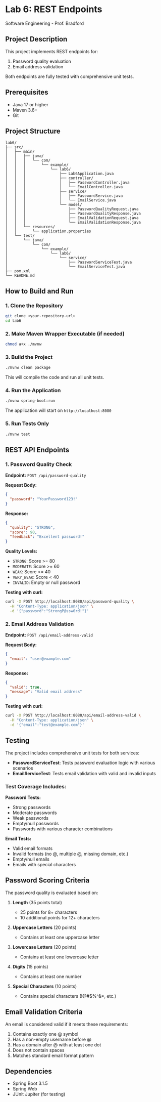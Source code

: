# Lab 6: REST Endpoints

Software Engineering - Prof. Bradford

## Project Description

This project implements REST endpoints for:
1. Password quality evaluation
2. Email address validation

Both endpoints are fully tested with comprehensive unit tests.

## Prerequisites

- Java 17 or higher
- Maven 3.6+
- Git

## Project Structure

```
lab6/
├── src/
│   ├── main/
│   │   ├── java/
│   │   │   └── com/
│   │   │       └── example/
│   │   │           └── lab6/
│   │   │               ├── Lab6Application.java
│   │   │               ├── controller/
│   │   │               │   ├── PasswordController.java
│   │   │               │   └── EmailController.java
│   │   │               ├── service/
│   │   │               │   ├── PasswordService.java
│   │   │               │   └── EmailService.java
│   │   │               └── model/
│   │   │                   ├── PasswordQualityRequest.java
│   │   │                   ├── PasswordQualityResponse.java
│   │   │                   ├── EmailValidationRequest.java
│   │   │                   └── EmailValidationResponse.java
│   │   └── resources/
│   │       └── application.properties
│   └── test/
│       └── java/
│           └── com/
│               └── example/
│                   └── lab6/
│                       └── service/
│                           ├── PasswordServiceTest.java
│                           └── EmailServiceTest.java
├── pom.xml
└── README.md
```

## How to Build and Run

### 1. Clone the Repository

```bash
git clone <your-repository-url>
cd lab6
```

### 2. Make Maven Wrapper Executable (if needed)

```bash
chmod a+x ./mvnw
```

### 3. Build the Project

```bash
./mvnw clean package
```

This will compile the code and run all unit tests.

### 4. Run the Application

```bash
./mvnw spring-boot:run
```

The application will start on `http://localhost:8080`

### 5. Run Tests Only

```bash
./mvnw test
```

## REST API Endpoints

### 1. Password Quality Check

**Endpoint:** `POST /api/password-quality`

**Request Body:**
```json
{
  "password": "YourPassword123!"
}
```

**Response:**
```json
{
  "quality": "STRONG",
  "score": 90,
  "feedback": "Excellent password!"
}
```

**Quality Levels:**
- `STRONG`: Score >= 80
- `MODERATE`: Score >= 60
- `WEAK`: Score >= 40
- `VERY_WEAK`: Score < 40
- `INVALID`: Empty or null password

**Testing with curl:**
```bash
curl -X POST http://localhost:8080/api/password-quality \
  -H "Content-Type: application/json" \
  -d '{"password":"StrongP@ssw0rd!"}'
```

### 2. Email Address Validation

**Endpoint:** `POST /api/email-address-valid`

**Request Body:**
```json
{
  "email": "user@example.com"
}
```

**Response:**
```json
{
  "valid": true,
  "message": "Valid email address"
}
```

**Testing with curl:**
```bash
curl -X POST http://localhost:8080/api/email-address-valid \
  -H "Content-Type: application/json" \
  -d '{"email":"test@example.com"}'
```

## Testing

The project includes comprehensive unit tests for both services:

- **PasswordServiceTest**: Tests password evaluation logic with various scenarios
- **EmailServiceTest**: Tests email validation with valid and invalid inputs

### Test Coverage Includes:

**Password Tests:**
- Strong passwords
- Moderate passwords
- Weak passwords
- Empty/null passwords
- Passwords with various character combinations

**Email Tests:**
- Valid email formats
- Invalid formats (no @, multiple @, missing domain, etc.)
- Empty/null emails
- Emails with special characters

## Password Scoring Criteria

The password quality is evaluated based on:

1. **Length** (35 points total)
   - 25 points for 8+ characters
   - 10 additional points for 12+ characters

2. **Uppercase Letters** (20 points)
   - Contains at least one uppercase letter

3. **Lowercase Letters** (20 points)
   - Contains at least one lowercase letter

4. **Digits** (15 points)
   - Contains at least one number

5. **Special Characters** (10 points)
   - Contains special characters (!@#$%^&*, etc.)

## Email Validation Criteria

An email is considered valid if it meets these requirements:

1. Contains exactly one @ symbol
2. Has a non-empty username before @
3. Has a domain after @ with at least one dot
4. Does not contain spaces
5. Matches standard email format pattern

## Dependencies

- Spring Boot 3.1.5
- Spring Web
- JUnit Jupiter (for testing)

